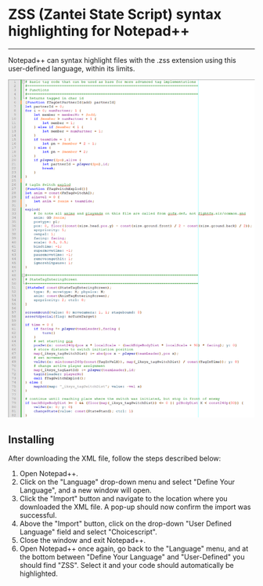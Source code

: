 # ZSS (Zantei State Script) syntax highlighting for Notepad++
***

Notepad++ can syntax highlight files with the .zss extension using this user-defined language, within its limits.

![An example Screenshot](example_screenshot.png)


## Installing

After downloading the XML file, follow the steps described below:

1. Open Notepad++.
2. Click on the "Language" drop-down menu and select "Define Your Language", and a new window will open.
3. Click the "Import" button and navigate to the location where you downloaded the XML file. A pop-up should now confirm the import was successful.
4. Above the "Import" button, click on the drop-down "User Defined Language" field and select "Choicescript".
5. Close the window and exit Notepad++.
6. Open Notepad++ once again, go back to the "Language" menu, and at the bottom between "Define Your Language" and "User-Defined" you should find "ZSS". Select it and your code should automatically be highlighted.

